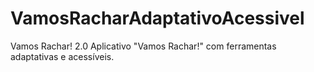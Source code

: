 # VamosRacharAdaptativoAcessivel
Vamos Rachar! 2.0
Aplicativo "Vamos Rachar!" com ferramentas adaptativas e acessíveis.
